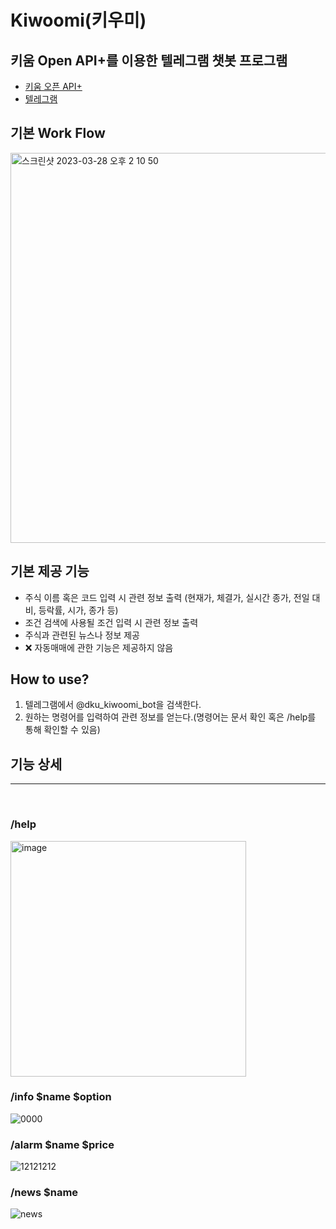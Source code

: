 # Kiwoomi(키우미)
## 키움 Open API+를 이용한 텔레그램 챗봇 프로그램
- [키움 오픈 API+](https://www.kiwoom.com/h/customer/download/VOpenApiInfoView)
- [텔레그램](https://telegram.org/?setln=ko)

## 기본 Work Flow
<img width="624" alt="스크린샷 2023-03-28 오후 2 10 50" src="https://user-images.githubusercontent.com/79951703/228134712-bb5a3ff8-c76b-48a1-9a4c-07b8f992fe72.png">

## 기본 제공 기능
- 주식 이름 혹은 코드 입력 시 관련 정보 출력 (현재가, 체결가, 실시간 종가, 전일 대비, 등락률, 시가, 종가 등)
- 조건 검색에 사용될 조건 입력 시 관련 정보 출력
- 주식과 관련된 뉴스나 정보 제공
- ❌ 자동매매에 관한 기능은 제공하지 않음

## How to use?
1. 텔레그램에서 @dku_kiwoomi_bot을 검색한다.
2. 원하는 명령어를 입력하여 관련 정보를 얻는다.(명령어는 문서 확인 혹은 /help를 통해 확인할 수 있음)

## 기능 상세
<hr>
<br>

### /help

<img width="377" alt="image" src="https://github.com/sseungki98/Kiwoomi/assets/89785414/da628cc5-a289-4b50-a409-93b109911bb3">
<br>

### /info $name $option
![0000](https://github.com/sseungki98/Kiwoomi/assets/89785414/c2c56051-de5e-49f3-b178-0fde383a59e8)
<br>

### /alarm $name $price 
![12121212](https://github.com/sseungki98/Kiwoomi/assets/89785414/677cb1fb-5854-4aa3-afbe-43ae2af12470)
<br>

### /news $name
<img alt="news" src='https://github.com/sseungki98/Kiwoomi/assets/79951703/18bf0414-6308-43b2-b766-b0b4380513ff'>
